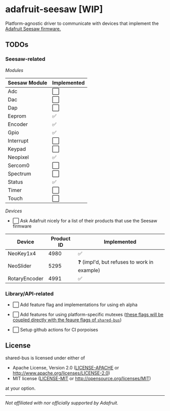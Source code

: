 # adafruit-seesaw [WIP]

Platform-agnostic driver to communicate with devices that implement the [Adafruit Seesaw firmware.](https://github.com/adafruit/Adafruit_Seesaw)

## TODOs

### Seesaw-related

_Modules_

| Seesaw Module | Implemented |
| ------------- | ----------- |
| Adc           | ⬜️         |
| Dac           | ⬜️         |
| Dap           | ⬜️         |
| Eeprom        | ✅          |
| Encoder       | ✅          |
| Gpio          | ✅          |
| Interrupt     | ⬜️         |
| Keypad        | ⬜️         |
| Neopixel      | ✅          |
| Sercom0       | ⬜️         |
| Spectrum      | ⬜️         |
| Status        | ✅          |
| Timer         | ⬜️         |
| Touch         | ⬜️         |

_Devices_

- ⬜️ Ask Adafruit nicely for a list of their products that use the Seesaw firmware

| Device        | Product ID | Implemented                                 |
| ------------- | ---------- | ------------------------------------------- |
| NeoKey1x4     | 4980       | ✅                                          |
| NeoSlider     | 5295       | ❓ (impl'd, but refuses to work in example) |
| RotaryEncoder | 4991       | ✅                                          |

### Library/API-related

- ⬜️ Add feature flag and implementations for using eh alpha
- ⬜️ Add features for using platform-specific mutexes ([these flags will be coupled directly with the feaure flags of `shared-bus`](https://docs.rs/crate/shared-bus/latest/features))

- ⬜️ Setup github actions for CI porpoises

## License

shared-bus is licensed under either of

- Apache License, Version 2.0 ([LICENSE-APACHE](LICENSE-APACHE) or http://www.apache.org/licenses/LICENSE-2.0)
- MIT license ([LICENSE-MIT](LICENSE-MIT) or http://opensource.org/licenses/MIT)

at your option.

---

_Not affiliated with nor officially supported by Adafruit._
